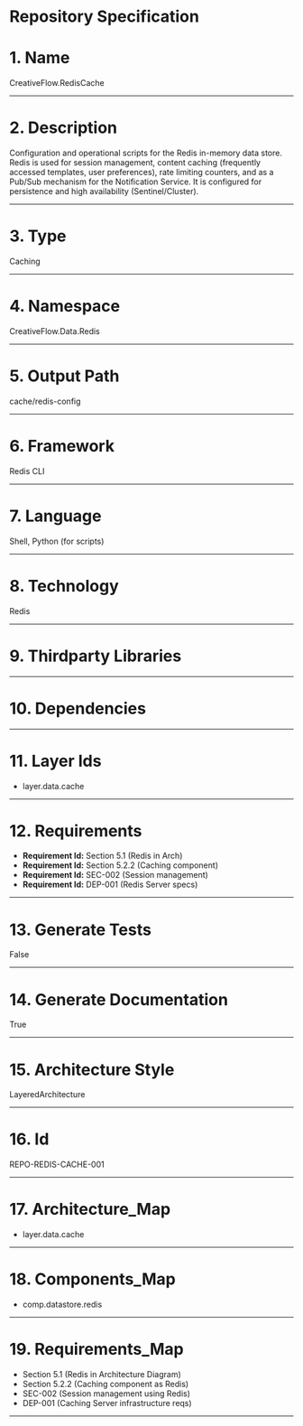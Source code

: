 # Repository Specification

# 1. Name
CreativeFlow.RedisCache


---

# 2. Description
Configuration and operational scripts for the Redis in-memory data store. Redis is used for session management, content caching (frequently accessed templates, user preferences), rate limiting counters, and as a Pub/Sub mechanism for the Notification Service. It is configured for persistence and high availability (Sentinel/Cluster).


---

# 3. Type
Caching


---

# 4. Namespace
CreativeFlow.Data.Redis


---

# 5. Output Path
cache/redis-config


---

# 6. Framework
Redis CLI


---

# 7. Language
Shell, Python (for scripts)


---

# 8. Technology
Redis


---

# 9. Thirdparty Libraries



---

# 10. Dependencies



---

# 11. Layer Ids

- layer.data.cache


---

# 12. Requirements

- **Requirement Id:** Section 5.1 (Redis in Arch)  
- **Requirement Id:** Section 5.2.2 (Caching component)  
- **Requirement Id:** SEC-002 (Session management)  
- **Requirement Id:** DEP-001 (Redis Server specs)  


---

# 13. Generate Tests
False


---

# 14. Generate Documentation
True


---

# 15. Architecture Style
LayeredArchitecture


---

# 16. Id
REPO-REDIS-CACHE-001


---

# 17. Architecture_Map

- layer.data.cache


---

# 18. Components_Map

- comp.datastore.redis


---

# 19. Requirements_Map

- Section 5.1 (Redis in Architecture Diagram)
- Section 5.2.2 (Caching component as Redis)
- SEC-002 (Session management using Redis)
- DEP-001 (Caching Server infrastructure reqs)


---

